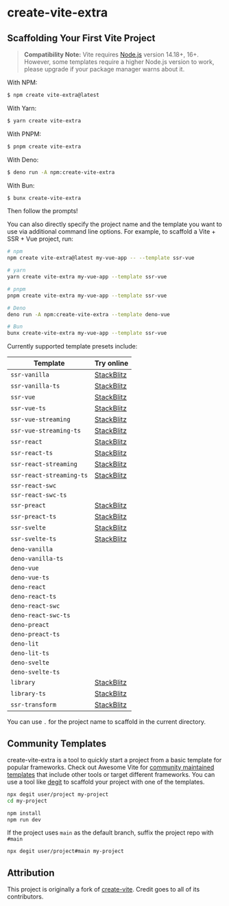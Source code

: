 # create-vite-extra

## Scaffolding Your First Vite Project

> **Compatibility Note:**
> Vite requires [Node.js](https://nodejs.org/en/) version 14.18+, 16+. However, some templates require a higher Node.js version to work, please upgrade if your package manager warns about it.

With NPM:

```bash
$ npm create vite-extra@latest
```

With Yarn:

```bash
$ yarn create vite-extra
```

With PNPM:

```bash
$ pnpm create vite-extra
```

With Deno:

```bash
$ deno run -A npm:create-vite-extra
```

With Bun:

```bash
$ bunx create-vite-extra
```

Then follow the prompts!

You can also directly specify the project name and the template you want to use via additional command line options. For example, to scaffold a Vite + SSR + Vue project, run:

```bash
# npm
npm create vite-extra@latest my-vue-app -- --template ssr-vue

# yarn
yarn create vite-extra my-vue-app --template ssr-vue

# pnpm
pnpm create vite-extra my-vue-app --template ssr-vue

# Deno
deno run -A npm:create-vite-extra --template deno-vue

# Bun
bunx create-vite-extra my-vue-app --template ssr-vue
```

Currently supported template presets include:

| Template               | Try online                                                                                                         |
| ---------------------- | ------------------------------------------------------------------------------------------------------------------ |
| `ssr-vanilla`          | [StackBlitz](https://stackblitz.com/fork/github/bluwy/create-vite-extra/tree/master/template-ssr-vanilla)          |
| `ssr-vanilla-ts`       | [StackBlitz](https://stackblitz.com/fork/github/bluwy/create-vite-extra/tree/master/template-ssr-vanilla-ts)       |
| `ssr-vue`              | [StackBlitz](https://stackblitz.com/fork/github/bluwy/create-vite-extra/tree/master/template-ssr-vue)              |
| `ssr-vue-ts`           | [StackBlitz](https://stackblitz.com/fork/github/bluwy/create-vite-extra/tree/master/template-ssr-vue-ts)           |
| `ssr-vue-streaming`    | [StackBlitz](https://stackblitz.com/fork/github/bluwy/create-vite-extra/tree/master/template-ssr-vue-streaming)    |
| `ssr-vue-streaming-ts` | [StackBlitz](https://stackblitz.com/fork/github/bluwy/create-vite-extra/tree/master/template-ssr-vue-streaming-ts) |
| `ssr-react`            | [StackBlitz](https://stackblitz.com/fork/github/bluwy/create-vite-extra/tree/master/template-ssr-react)            |
| `ssr-react-ts`         | [StackBlitz](https://stackblitz.com/fork/github/bluwy/create-vite-extra/tree/master/template-ssr-react-ts)         |
| `ssr-react-streaming`  | [StackBlitz](https://stackblitz.com/fork/github/bluwy/create-vite-extra/tree/master/template-ssr-react-streaming)  |
| `ssr-react-streaming-ts` | [StackBlitz](https://stackblitz.com/fork/github/bluwy/create-vite-extra/tree/master/template-ssr-react-streaming-ts) |
| `ssr-react-swc`        |                                                                                                                    |
| `ssr-react-swc-ts`     |                                                                                                                    |
| `ssr-preact`           | [StackBlitz](https://stackblitz.com/fork/github/bluwy/create-vite-extra/tree/master/template-ssr-preact)           |
| `ssr-preact-ts`        | [StackBlitz](https://stackblitz.com/fork/github/bluwy/create-vite-extra/tree/master/template-ssr-preact-ts)        |
| `ssr-svelte`           | [StackBlitz](https://stackblitz.com/fork/github/bluwy/create-vite-extra/tree/master/template-ssr-svelte)           |
| `ssr-svelte-ts`        | [StackBlitz](https://stackblitz.com/fork/github/bluwy/create-vite-extra/tree/master/template-ssr-svelte-ts)        |
| `deno-vanilla`         |                                                                                                                    |
| `deno-vanilla-ts`      |                                                                                                                    |
| `deno-vue`             |                                                                                                                    |
| `deno-vue-ts`          |                                                                                                                    |
| `deno-react`           |                                                                                                                    |
| `deno-react-ts`        |                                                                                                                    |
| `deno-react-swc`       |                                                                                                                    |
| `deno-react-swc-ts`    |                                                                                                                    |
| `deno-preact`          |                                                                                                                    |
| `deno-preact-ts`       |                                                                                                                    |
| `deno-lit`             |                                                                                                                    |
| `deno-lit-ts`          |                                                                                                                    |
| `deno-svelte`          |                                                                                                                    |
| `deno-svelte-ts`       |                                                                                                                    |
| `library`              | [StackBlitz](https://stackblitz.com/fork/github/bluwy/create-vite-extra/tree/master/template-library)              |
| `library-ts`           | [StackBlitz](https://stackblitz.com/fork/github/bluwy/create-vite-extra/tree/master/template-library-ts)           |
| `ssr-transform`        | [StackBlitz](https://stackblitz.com/fork/github/bluwy/create-vite-extra/tree/master/template-ssr-transform)        |

You can use `.` for the project name to scaffold in the current directory.

## Community Templates

create-vite-extra is a tool to quickly start a project from a basic template for popular frameworks. Check out Awesome Vite for [community maintained templates](https://github.com/vitejs/awesome-vite#templates) that include other tools or target different frameworks. You can use a tool like [degit](https://github.com/Rich-Harris/degit) to scaffold your project with one of the templates.

```bash
npx degit user/project my-project
cd my-project

npm install
npm run dev
```

If the project uses `main` as the default branch, suffix the project repo with `#main`

```bash
npx degit user/project#main my-project
```

## Attribution

This project is originally a fork of [create-vite](https://github.com/vitejs/vite/tree/main/packages/create-vite). Credit goes to all of its contributors.
